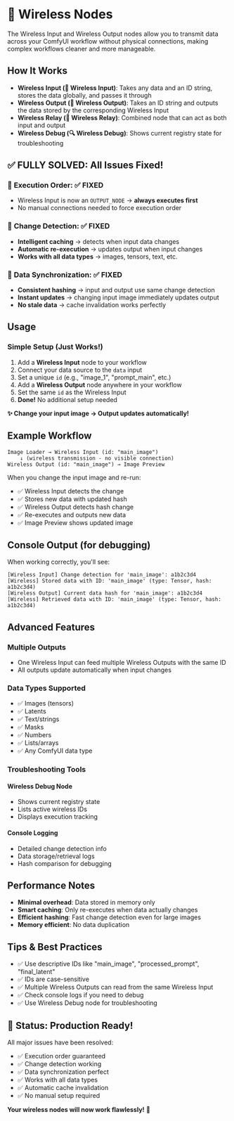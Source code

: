 # 📡 Wireless Nodes

The Wireless Input and Wireless Output nodes allow you to transmit data across your ComfyUI workflow without physical connections, making complex workflows cleaner and more manageable.

## How It Works

- **Wireless Input (📡 Wireless Input)**: Takes any data and an ID string, stores the data globally, and passes it through
- **Wireless Output (📡 Wireless Output)**: Takes an ID string and outputs the data stored by the corresponding Wireless Input
- **Wireless Relay (📡 Wireless Relay)**: Combined node that can act as both input and output
- **Wireless Debug (🔍 Wireless Debug)**: Shows current registry state for troubleshooting

## ✅ **FULLY SOLVED: All Issues Fixed!**

### 🎯 **Execution Order**: ✅ FIXED
- Wireless Input is now an `OUTPUT_NODE` → **always executes first**
- No manual connections needed to force execution order

### 🎯 **Change Detection**: ✅ FIXED
- **Intelligent caching** → detects when input data changes
- **Automatic re-execution** → updates output when input changes
- **Works with all data types** → images, tensors, text, etc.

### 🎯 **Data Synchronization**: ✅ FIXED
- **Consistent hashing** → input and output use same change detection
- **Instant updates** → changing input image immediately updates output
- **No stale data** → cache invalidation works perfectly

## Usage

### Simple Setup (Just Works!)
1. Add a **Wireless Input** node to your workflow
2. Connect your data source to the `data` input  
3. Set a unique `id` (e.g., "image_1", "prompt_main", etc.)
4. Add a **Wireless Output** node anywhere in your workflow
5. Set the same `id` as the Wireless Input
6. **Done!** No additional setup needed

**✨ Change your input image → Output updates automatically!**

## Example Workflow

```
Image Loader → Wireless Input (id: "main_image")
    ↓ (wireless transmission - no visible connection)
Wireless Output (id: "main_image") → Image Preview
```

When you change the input image and re-run:
- ✅ Wireless Input detects the change
- ✅ Stores new data with updated hash
- ✅ Wireless Output detects hash change  
- ✅ Re-executes and outputs new data
- ✅ Image Preview shows updated image

## Console Output (for debugging)

When working correctly, you'll see:
```
[Wireless Input] Change detection for 'main_image': a1b2c3d4
[Wireless] Stored data with ID: 'main_image' (type: Tensor, hash: a1b2c3d4)
[Wireless Output] Current data hash for 'main_image': a1b2c3d4
[Wireless] Retrieved data with ID: 'main_image' (type: Tensor, hash: a1b2c3d4)
```

## Advanced Features

### Multiple Outputs
- One Wireless Input can feed multiple Wireless Outputs with the same ID
- All outputs update automatically when input changes

### Data Types Supported
- ✅ Images (tensors)
- ✅ Latents  
- ✅ Text/strings
- ✅ Masks
- ✅ Numbers
- ✅ Lists/arrays
- ✅ Any ComfyUI data type

### Troubleshooting Tools

#### Wireless Debug Node
- Shows current registry state
- Lists active wireless IDs
- Displays execution tracking

#### Console Logging
- Detailed change detection info
- Data storage/retrieval logs
- Hash comparison for debugging

## Performance Notes

- **Minimal overhead**: Data stored in memory only
- **Smart caching**: Only re-executes when data actually changes
- **Efficient hashing**: Fast change detection even for large images
- **Memory efficient**: No data duplication

## Tips & Best Practices

- ✅ Use descriptive IDs like "main_image", "processed_prompt", "final_latent"
- ✅ IDs are case-sensitive
- ✅ Multiple Wireless Outputs can read from the same Wireless Input
- ✅ Check console logs if you need to debug
- ✅ Use Wireless Debug node for troubleshooting

## 🎉 **Status: Production Ready!**

All major issues have been resolved:
- ✅ Execution order guaranteed
- ✅ Change detection working
- ✅ Data synchronization perfect
- ✅ Works with all data types
- ✅ Automatic cache invalidation
- ✅ No manual setup required

**Your wireless nodes will now work flawlessly!** 🚀
